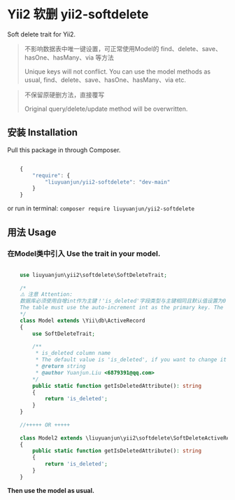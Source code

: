 # Yii2 软删 yii2-softdelete
Soft delete trait for Yii2.

> 不影响数据表中唯一键设置，可正常使用Model的 find、delete、save、hasOne、hasMany、via 等方法
> 
> Unique keys will not conflict. You can use the model methods as usual, find、delete、save、hasOne、hasMany、via etc.

> 不保留原硬删方法，直接覆写
> 
> Original query/delete/update method will be overwritten.

## 安装 Installation

Pull this package in through Composer.

```js

    {
        "require": {
            "liuyuanjun/yii2-softdelete": "dev-main"
        }
    }

```

or run in terminal:
`composer require liuyuanjun/yii2-softdelete`


## 用法 Usage

### 在Model类中引入  Use the trait in your model.
```php

    use liuyuanjun\yii2\softdelete\SoftDeleteTrait;
        
    /*
    ⚠️ 注意 Attention:
    数据库必须使用自增int作为主键！'is_deleted'字段类型与主键相同且默认值设置为0
    The table must use the auto-increment int as the primary key. The 'is_deleted' column set the same type as the primary key and '0' as the default value.
    */
    class Model extends \Yii\db\ActiveRecord
    {
        use SoftDeleteTrait;
        
        /**
         * is_deleted column name 
         * The default value is 'is_deleted', if you want to change it overwrite this method.
         * @return string
         * @author Yuanjun.Liu <6879391@qq.com>
        */
        public static function getIsDeletedAttribute(): string
        {
            return 'is_deleted';
        }
    }
    
    //+++++ OR +++++
    
    class Model2 extends \liuyuanjun\yii2\softdelete\SoftDeleteActiveRecord
    {
        public static function getIsDeletedAttribute(): string
        {
            return 'is_deleted';
        }
    }

```

**Then use the model as usual.**